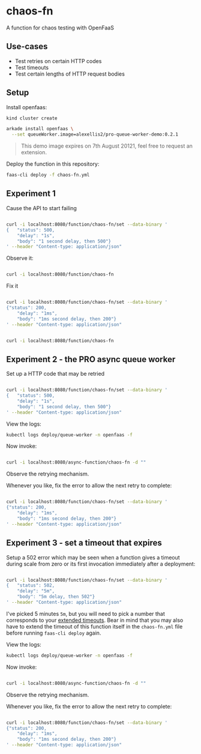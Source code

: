 # chaos-fn

A function for chaos testing with OpenFaaS

## Use-cases

* Test retries on certain HTTP codes
* Test timeouts
* Test certain lengths of HTTP request bodies

## Setup

Install openfaas:

```bash
kind cluster create

arkade install openfaas \
  --set queueWorker.image=alexellis2/pro-queue-worker-demo:0.2.1
```

> This demo image expires on 7th August 20121, feel free to request an extension.

Deploy the function in this repository:

```bash
faas-cli deploy -f chaos-fn.yml
```

## Experiment 1

Cause the API to start failing

```bash

curl -i localhost:8080/function/chaos-fn/set --data-binary '
{	"status": 500,
	"delay": "1s",
    "body": "1 second delay, then 500"}
' --header "Content-type: application/json"

```

Observe it:

```bash

curl -i localhost:8080/function/chaos-fn

```

Fix it


```bash

curl -i localhost:8080/function/chaos-fn/set --data-binary '
{"status": 200,
	"delay": "1ms",
    "body": "1ms second delay, then 200"}
' --header "Content-type: application/json"

```


```bash

curl -i localhost:8080/function/chaos-fn

```

## Experiment 2 - the PRO async queue worker

Set up a HTTP code that may be retried

```bash

curl -i localhost:8080/function/chaos-fn/set --data-binary '
{	"status": 500,
	"delay": "1s",
    "body": "1 second delay, then 500"}
' --header "Content-type: application/json"

```

View the logs:

```bash
kubectl logs deploy/queue-worker -n openfaas -f

```

Now invoke:

```bash

curl -i localhost:8080/async-function/chaos-fn -d ""

```

Observe the retrying mechanism.

Whenever you like, fix the error to allow the next retry to complete:

```bash

curl -i localhost:8080/function/chaos-fn/set --data-binary '
{"status": 200,
	"delay": "1ms",
    "body": "1ms second delay, then 200"}
' --header "Content-type: application/json"

```

## Experiment 3 - set a timeout that expires

Setup a 502 error which may be seen when a function gives a timeout during scale from zero or its first invocation immediately after a deployment:

```bash

curl -i localhost:8080/function/chaos-fn/set --data-binary '
{	"status": 502,
	"delay": "5m",
    "body": "5m delay, then 502"}
' --header "Content-type: application/json"

```

I've picked 5 minutes `5m`, but you will need to pick a number that corresponds to your [extended timeouts](https://docs.openfaas.com/tutorials/expanded-timeouts/). Bear in mind that you may also have to extend the timeout of this function itself in the `chaos-fn.yml` file before running `faas-cli deploy` again.

View the logs:

```bash
kubectl logs deploy/queue-worker -n openfaas -f

```

Now invoke:

```bash

curl -i localhost:8080/async-function/chaos-fn -d ""

```

Observe the retrying mechanism.

Whenever you like, fix the error to allow the next retry to complete:

```bash

curl -i localhost:8080/function/chaos-fn/set --data-binary '
{"status": 200,
	"delay": "1ms",
    "body": "1ms second delay, then 200"}
' --header "Content-type: application/json"

```

